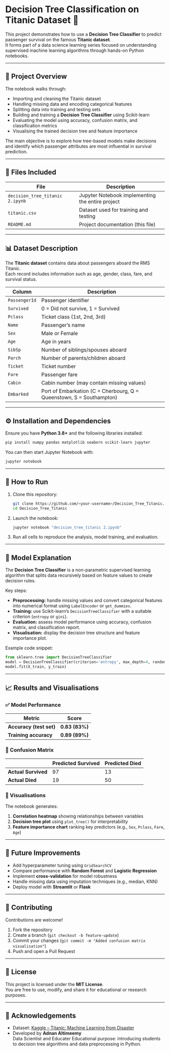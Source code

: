 # Decision Tree Classification on Titanic Dataset 🚢

This project demonstrates how to use a **Decision Tree Classifier** to predict passenger survival on the famous **Titanic dataset**.  
It forms part of a data science learning series focused on understanding supervised machine learning algorithms through hands-on Python notebooks.

---

## 🧠 Project Overview

The notebook walks through:
- Importing and cleaning the Titanic dataset  
- Handling missing data and encoding categorical features  
- Splitting data into training and testing sets  
- Building and training a **Decision Tree Classifier** using Scikit-learn  
- Evaluating the model using accuracy, confusion matrix, and classification metrics  
- Visualising the trained decision tree and feature importance  

The main objective is to explore how tree-based models make decisions and identify which passenger attributes are most influential in survival prediction.

---

## 📂 Files Included

| File | Description |
|------|--------------|
| `decision_tree_titanic 2.ipynb` | Jupyter Notebook implementing the entire project |
| `titanic.csv` | Dataset used for training and testing |
| `README.md` | Project documentation (this file) |

---

## 📊 Dataset Description

The **Titanic dataset** contains data about passengers aboard the RMS Titanic.  
Each record includes information such as age, gender, class, fare, and survival status.

| Column | Description |
|---------|-------------|
| `PassengerId` | Passenger identifier |
| `Survived` | 0 = Did not survive, 1 = Survived |
| `Pclass` | Ticket class (1st, 2nd, 3rd) |
| `Name` | Passenger’s name |
| `Sex` | Male or Female |
| `Age` | Age in years |
| `SibSp` | Number of siblings/spouses aboard |
| `Parch` | Number of parents/children aboard |
| `Ticket` | Ticket number |
| `Fare` | Passenger fare |
| `Cabin` | Cabin number (may contain missing values) |
| `Embarked` | Port of Embarkation (C = Cherbourg, Q = Queenstown, S = Southampton) |

---

## ⚙️ Installation and Dependencies

Ensure you have **Python 3.8+** and the following libraries installed:

```bash
pip install numpy pandas matplotlib seaborn scikit-learn jupyter
```

You can then start Jupyter Notebook with:
```bash
jupyter notebook
```

---

## 🚀 How to Run

1. Clone this repository:
   ```bash
   git clone https://github.com/<your-username>/Decision_Tree_Titanic.git
   cd Decision_Tree_Titanic
   ```

2. Launch the notebook:
   ```bash
   jupyter notebook "decision_tree_titanic 2.ipynb"
   ```

3. Run all cells to reproduce the analysis, model training, and evaluation.

---

## 🧩 Model Explanation

The **Decision Tree Classifier** is a non-parametric supervised learning algorithm that splits data recursively based on feature values to create decision rules.

Key steps:
- **Preprocessing:** handle missing values and convert categorical features into numerical format using `LabelEncoder` or `get_dummies`.  
- **Training:** use Scikit-learn’s `DecisionTreeClassifier` with a suitable criterion (`entropy` or `gini`).  
- **Evaluation:** assess model performance using accuracy, confusion matrix, and classification report.  
- **Visualisation:** display the decision tree structure and feature importance plot.

Example code snippet:
```python
from sklearn.tree import DecisionTreeClassifier
model = DecisionTreeClassifier(criterion='entropy', max_depth=4, random_state=0)
model.fit(X_train, y_train)
```

---

## 📈 Results and Visualisations

### ✅ Model Performance

| Metric | Score |
|--------|--------|
| **Accuracy (test set)** | **0.83 (83%)** |
| **Training accuracy** | **0.89 (89%)** |

### 🔢 Confusion Matrix
| | Predicted Survived | Predicted Died |
|---|---|---|
| **Actual Survived** | 97 | 13 |
| **Actual Died** | 19 | 50 |

### 🌳 Visualisations
The notebook generates:
1. **Correlation heatmap** showing relationships between variables  
2. **Decision tree plot** using `plot_tree()` for interpretability  
3. **Feature importance chart** ranking key predictors (e.g., `Sex`, `Pclass`, `Fare`, `Age`)  

---

## 🔮 Future Improvements

- Add hyperparameter tuning using `GridSearchCV`  
- Compare performance with **Random Forest** and **Logistic Regression**  
- Implement **cross-validation** for model robustness  
- Handle missing data using imputation techniques (e.g., median, KNN)  
- Deploy model with **Streamlit** or **Flask**

---

## 🤝 Contributing

Contributions are welcome!  
1. Fork the repository  
2. Create a branch (`git checkout -b feature-update`)  
3. Commit your changes (`git commit -m "Added confusion matrix visualisation"`)  
4. Push and open a Pull Request  

---

## 🪪 License

This project is licensed under the **MIT License**.  
You are free to use, modify, and share it for educational or research purposes.

---

## 🙏 Acknowledgements

- Dataset: [Kaggle – Titanic: Machine Learning from Disaster](https://www.kaggle.com/c/titanic)  
- Developed by **Adnan Altimeemy**  
  Data Scientist and Educater 
  Educational purpose: introducing students to decision tree algorithms and data preprocessing in Python.
